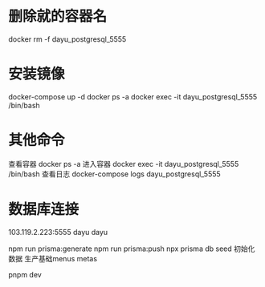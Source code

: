 # 删除就的容器名
docker rm -f dayu_postgresql_5555



# 安装镜像
docker-compose up -d
docker ps -a
docker exec -it    dayu_postgresql_5555      /bin/bash


# 其他命令
查看容器      docker ps -a
进入容器      docker exec -it        dayu_postgresql_5555     /bin/bash
查看日志      docker-compose  logs   dayu_postgresql_5555


# 数据库连接
103.119.2.223:5555
dayu
dayu




npm  run  prisma:generate
npm  run     prisma:push
npx  prisma   db   seed    初始化数据   生产基础menus metas


pnpm dev

